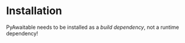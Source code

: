 # Installation

PyAwaitable needs to be installed as a _build dependency_, not a runtime dependency!
